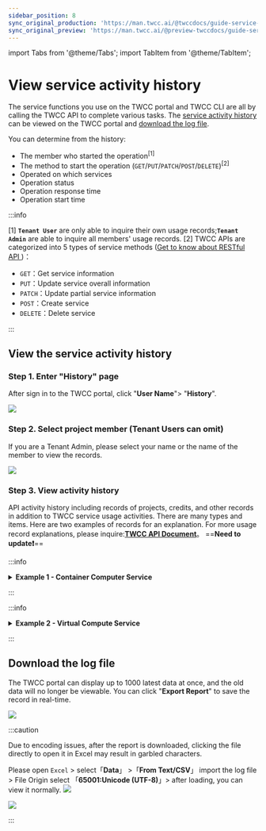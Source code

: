 ```yaml
---
sidebar_position: 8
sync_original_production: 'https://man.twcc.ai/@twccdocs/guide-service-user-activity-history-en' 
sync_original_preview: 'https://man.twcc.ai/@preview-twccdocs/guide-service-user-activity-history-en' 
---
```


import Tabs from '@theme/Tabs';
import TabItem from '@theme/TabItem';


# View service activity history

The service functions you use on the TWCC portal and TWCC CLI are all by calling the TWCC API to complete various tasks. The [service activity history](#View-the-service-activity-history) can be viewed on the TWCC portal and [download the log file](#Download-the-log-file).

You can determine from the history:

- The member who started the operation<sup>[1]</sup>
- The method to start the operation (`GET`/`PUT`/`PATCH`/`POST`/`DELETE`)<sup>[2]</sup>
- Operated on which services
- Operation status
- Operation response time
- Operation start time

:::info

[1] **`Tenant User`** are only able to inquire their own usage records;**`Tenant Admin`** are able to inquire all members' usage records.
[2] TWCC APIs are categorized into 5 types of service methods ([<ins>Get to know about RESTful API </ins>](https://en.wikipedia.org/wiki/Representational_state_transfer))：
- `GET`：Get service information
- `PUT`：Update service overall information
- `PATCH`：Update partial service information
- `POST`：Create service
- `DELETE`：Delete service

:::


## View the service activity history

### Step 1. Enter "History" page

After sign in to the TWCC portal, click "**User Name**"> "**History**".

![](https://cos.twcc.ai/SYS-MANUAL/uploads/upload_ee4629c042f2377a9c425eb9a0ad29a6.png)

### Step 2. Select project member (Tenant Users can omit)

If you are a Tenant Admin, please select your name or the name of the member to view the records.

![](https://cos.twcc.ai/SYS-MANUAL/uploads/upload_382eb618f2c7c661f19fd0a2a535105b.png)

### Step 3. View activity history

API activity history including records of projects, credits, and other records in addition to TWCC service usage activities. There are many types and items. Here are two examples of records for an explanation. For more usage record explanations, please inquire:**[TWCC API Document](https://man.twcc.ai/@twccdocs/api-main-zh)**。 ==**Need to update:exclamation:**==

:::info
<details>

<summary><b>Example 1 - Container Computer Service</b></summary>

<br/>

- Activity history: as shown in the following table
- Record Description: The user made a request to **Create** (`POST`) **Container** (`k8s-taichung-default/sites`) at `2021/07/21 14:45`, and the API response time to the operation request is `0.746` seconds, the request is successful (`201`), and the system is about to start creating the container.

| Method | Path | Status Code |Response time (sec) |Request Time |
| -------- | -------- | -------- |-------- |-------- |
| POST    | http://apigateway.twcc.ai:8000/api/v2/k8s-taichung-default/sites/     | 201     |0.746     |2021-07-21 14:45    |

</details>

:::

:::info
<details>

<summary><b>Example 2 - Virtual Compute Service</b></summary>
<br/>

- Activity history: as shown in the following table
- Record Description: The user made a request to **Delete** (`DELETE`) Virtual Compute Service instance (ID: 1986546) at `2021/07/21 22:20` **Virtual compute entity (ID: 1986546)** (`openstack-taichung-default-2/sites /1986546`), and the API response time to the operation request is `0.263` seconds, the request is successful (`200`), and the system is about to start deleting the instance.

| Method | Path | Status Code |Response time (sec) |Request Time |
| -------- | -------- | -------- |-------- |-------- |
| DELETE    | 	http://apigateway.twcc.ai:8000/api/v3/openstack-taichung-default-2/sites/1986546/     | 200     |0.263     |2021-07-21<br/>22:20    |

</details>

:::


## Download the log file

The TWCC portal can display up to 1000 latest data at once, and the old data will no longer be viewable. You can click "**Export Report**" to save the record in real-time.

![](https://cos.twcc.ai/SYS-MANUAL/uploads/upload_788bd83e639bf54045d4f0c2b0b0729d.png)



:::caution

Due to encoding issues, after the report is downloaded, clicking the file directly to open it in Excel may result in garbled characters.

Please open  `Excel` > select「**Data**」 >「**From Text/CSV**」 import the log file > File Origin select 「**65001:Unicode (UTF-8)**」> after loading, you can view it normally.
![](https://cos.twcc.ai/SYS-MANUAL/uploads/upload_4d21f408b2e75897830dc30f2cc8b7af.png)

![](https://cos.twcc.ai/SYS-MANUAL/uploads/upload_19c1b3a40d77c4a7c60bf079b25e5e16.png)

:::